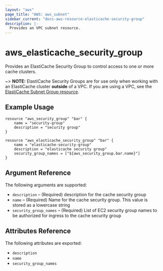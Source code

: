 ```yaml
---
layout: "aws"
page_title: "AWS: aws_subnet"
sidebar_current: "docs-aws-resource-elasticache-security-group"
description: |-
  Provides an VPC subnet resource.
---
```


# aws\_elasticache\_security\_<wbr>group

Provides an ElastiCache Security Group to control access to one or more cache 
clusters.

~> **NOTE:** ElastiCache Security Groups are for use only when working with an
ElastiCache cluster **outside** of a VPC. If you are using a VPC, see the
[ElastiCache Subnet Group resource](elasticache_subnet_group.html).

## Example Usage

```
resource "aws_security_group" "bar" {
    name = "security-group"
    description = "security group"
}

resource "aws_elasticache_security_group" "bar" {
    name = "elasticache-security-group"
    description = "elasticache security group"
    security_group_names = ["${aws_security_group.bar.name}"]
}
```

## Argument Reference

The following arguments are supported:

* `description` – (Required) description for the cache security group
* `name` – (Required) Name for the cache security group. This value is stored as 
a lowercase string
* `security_group_names` – (Required) List of EC2 security group names to be 
authorized for ingress to the cache security group


## Attributes Reference

The following attributes are exported:

* `description`
* `name`
* `security_group_names`
